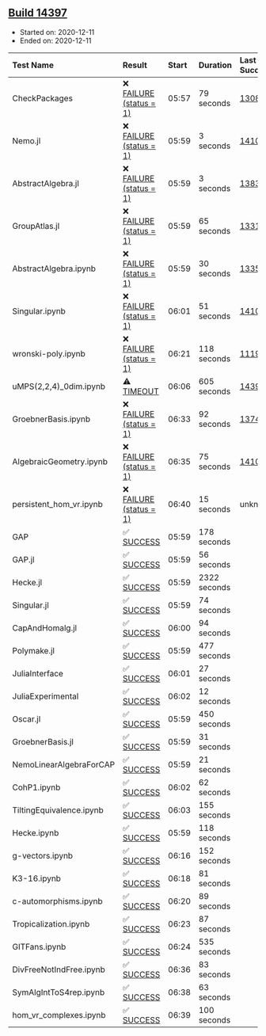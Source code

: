 ## [Build 14397](https://oscarci.mathematik.uni-kl.de/job/oscar/14397/)

* Started on: 2020-12-11
* Ended on: 2020-12-11

| Test Name    | Result | Start | Duration | Last Success | First Failure |
|:-------------|:-------|:------|:---------|:-------------|:--------------|
| CheckPackages | ❌ [FAILURE (status = 1)](https://oscarci.mathematik.uni-kl.de/job/oscar/14397/artifact/logs/build-14397/CheckPackages.log) | 05:57 | 79 seconds | [13085](https://oscarci.mathematik.uni-kl.de/job/oscar/13085/) | [13086](https://oscarci.mathematik.uni-kl.de/job/oscar/13086/) |
| Nemo.jl | ❌ [FAILURE (status = 1)](https://oscarci.mathematik.uni-kl.de/job/oscar/14397/artifact/logs/build-14397/Nemo.jl.log) | 05:59 | 3 seconds | [14101](https://oscarci.mathematik.uni-kl.de/job/oscar/14101/) | [14102](https://oscarci.mathematik.uni-kl.de/job/oscar/14102/) |
| AbstractAlgebra.jl | ❌ [FAILURE (status = 1)](https://oscarci.mathematik.uni-kl.de/job/oscar/14397/artifact/logs/build-14397/AbstractAlgebra.jl.log) | 05:59 | 3 seconds | [13837](https://oscarci.mathematik.uni-kl.de/job/oscar/13837/) | [13838](https://oscarci.mathematik.uni-kl.de/job/oscar/13838/) |
| GroupAtlas.jl | ❌ [FAILURE (status = 1)](https://oscarci.mathematik.uni-kl.de/job/oscar/14397/artifact/logs/build-14397/GroupAtlas.jl.log) | 05:59 | 65 seconds | [13311](https://oscarci.mathematik.uni-kl.de/job/oscar/13311/) | [13312](https://oscarci.mathematik.uni-kl.de/job/oscar/13312/) |
| AbstractAlgebra.ipynb | ❌ [FAILURE (status = 1)](https://oscarci.mathematik.uni-kl.de/job/oscar/14397/artifact/logs/build-14397/AbstractAlgebra.ipynb.log) | 05:59 | 30 seconds | [13355](https://oscarci.mathematik.uni-kl.de/job/oscar/13355/) | [13356](https://oscarci.mathematik.uni-kl.de/job/oscar/13356/) |
| Singular.ipynb | ❌ [FAILURE (status = 1)](https://oscarci.mathematik.uni-kl.de/job/oscar/14397/artifact/logs/build-14397/Singular.ipynb.log) | 06:01 | 51 seconds | [14101](https://oscarci.mathematik.uni-kl.de/job/oscar/14101/) | [14102](https://oscarci.mathematik.uni-kl.de/job/oscar/14102/) |
| wronski-poly.ipynb | ❌ [FAILURE (status = 1)](https://oscarci.mathematik.uni-kl.de/job/oscar/14397/artifact/logs/build-14397/wronski-poly.ipynb.log) | 06:21 | 118 seconds | [11192](https://oscarci.mathematik.uni-kl.de/job/oscar/11192/) | [11193](https://oscarci.mathematik.uni-kl.de/job/oscar/11193/) |
| uMPS(2,2,4)_0dim.ipynb | ⚠ [TIMEOUT](https://oscarci.mathematik.uni-kl.de/job/oscar/14397/artifact/logs/build-14397/uMPS-2-2-4-_0dim.ipynb.log) | 06:06 | 605 seconds | [14396](https://oscarci.mathematik.uni-kl.de/job/oscar/14396/) | [14397](https://oscarci.mathematik.uni-kl.de/job/oscar/14397/) |
| GroebnerBasis.ipynb | ❌ [FAILURE (status = 1)](https://oscarci.mathematik.uni-kl.de/job/oscar/14397/artifact/logs/build-14397/GroebnerBasis.ipynb.log) | 06:33 | 92 seconds | [13748](https://oscarci.mathematik.uni-kl.de/job/oscar/13748/) | [13749](https://oscarci.mathematik.uni-kl.de/job/oscar/13749/) |
| AlgebraicGeometry.ipynb | ❌ [FAILURE (status = 1)](https://oscarci.mathematik.uni-kl.de/job/oscar/14397/artifact/logs/build-14397/AlgebraicGeometry.ipynb.log) | 06:35 | 75 seconds | [14101](https://oscarci.mathematik.uni-kl.de/job/oscar/14101/) | [14102](https://oscarci.mathematik.uni-kl.de/job/oscar/14102/) |
| persistent_hom_vr.ipynb | ❌ [FAILURE (status = 1)](https://oscarci.mathematik.uni-kl.de/job/oscar/14397/artifact/logs/build-14397/persistent_hom_vr.ipynb.log) | 06:40 | 15 seconds | unknown | unknown |
| GAP | ✅ [SUCCESS](https://oscarci.mathematik.uni-kl.de/job/oscar/14397/artifact/logs/build-14397/GAP.log) | 05:59 | 178 seconds |  |  |
| GAP.jl | ✅ [SUCCESS](https://oscarci.mathematik.uni-kl.de/job/oscar/14397/artifact/logs/build-14397/GAP.jl.log) | 05:59 | 56 seconds |  |  |
| Hecke.jl | ✅ [SUCCESS](https://oscarci.mathematik.uni-kl.de/job/oscar/14397/artifact/logs/build-14397/Hecke.jl.log) | 05:59 | 2322 seconds |  |  |
| Singular.jl | ✅ [SUCCESS](https://oscarci.mathematik.uni-kl.de/job/oscar/14397/artifact/logs/build-14397/Singular.jl.log) | 05:59 | 74 seconds |  |  |
| CapAndHomalg.jl | ✅ [SUCCESS](https://oscarci.mathematik.uni-kl.de/job/oscar/14397/artifact/logs/build-14397/CapAndHomalg.jl.log) | 06:00 | 94 seconds |  |  |
| Polymake.jl | ✅ [SUCCESS](https://oscarci.mathematik.uni-kl.de/job/oscar/14397/artifact/logs/build-14397/Polymake.jl.log) | 05:59 | 477 seconds |  |  |
| JuliaInterface | ✅ [SUCCESS](https://oscarci.mathematik.uni-kl.de/job/oscar/14397/artifact/logs/build-14397/JuliaInterface.log) | 06:01 | 27 seconds |  |  |
| JuliaExperimental | ✅ [SUCCESS](https://oscarci.mathematik.uni-kl.de/job/oscar/14397/artifact/logs/build-14397/JuliaExperimental.log) | 06:02 | 12 seconds |  |  |
| Oscar.jl | ✅ [SUCCESS](https://oscarci.mathematik.uni-kl.de/job/oscar/14397/artifact/logs/build-14397/Oscar.jl.log) | 05:59 | 450 seconds |  |  |
| GroebnerBasis.jl | ✅ [SUCCESS](https://oscarci.mathematik.uni-kl.de/job/oscar/14397/artifact/logs/build-14397/GroebnerBasis.jl.log) | 05:59 | 31 seconds |  |  |
| NemoLinearAlgebraForCAP | ✅ [SUCCESS](https://oscarci.mathematik.uni-kl.de/job/oscar/14397/artifact/logs/build-14397/NemoLinearAlgebraForCAP.log) | 05:59 | 21 seconds |  |  |
| CohP1.ipynb | ✅ [SUCCESS](https://oscarci.mathematik.uni-kl.de/job/oscar/14397/artifact/logs/build-14397/CohP1.ipynb.log) | 06:02 | 62 seconds |  |  |
| TiltingEquivalence.ipynb | ✅ [SUCCESS](https://oscarci.mathematik.uni-kl.de/job/oscar/14397/artifact/logs/build-14397/TiltingEquivalence.ipynb.log) | 06:03 | 155 seconds |  |  |
| Hecke.ipynb | ✅ [SUCCESS](https://oscarci.mathematik.uni-kl.de/job/oscar/14397/artifact/logs/build-14397/Hecke.ipynb.log) | 05:59 | 118 seconds |  |  |
| g-vectors.ipynb | ✅ [SUCCESS](https://oscarci.mathematik.uni-kl.de/job/oscar/14397/artifact/logs/build-14397/g-vectors.ipynb.log) | 06:16 | 152 seconds |  |  |
| K3-16.ipynb | ✅ [SUCCESS](https://oscarci.mathematik.uni-kl.de/job/oscar/14397/artifact/logs/build-14397/K3-16.ipynb.log) | 06:18 | 81 seconds |  |  |
| c-automorphisms.ipynb | ✅ [SUCCESS](https://oscarci.mathematik.uni-kl.de/job/oscar/14397/artifact/logs/build-14397/c-automorphisms.ipynb.log) | 06:20 | 89 seconds |  |  |
| Tropicalization.ipynb | ✅ [SUCCESS](https://oscarci.mathematik.uni-kl.de/job/oscar/14397/artifact/logs/build-14397/Tropicalization.ipynb.log) | 06:23 | 87 seconds |  |  |
| GITFans.ipynb | ✅ [SUCCESS](https://oscarci.mathematik.uni-kl.de/job/oscar/14397/artifact/logs/build-14397/GITFans.ipynb.log) | 06:24 | 535 seconds |  |  |
| DivFreeNotIndFree.ipynb | ✅ [SUCCESS](https://oscarci.mathematik.uni-kl.de/job/oscar/14397/artifact/logs/build-14397/DivFreeNotIndFree.ipynb.log) | 06:36 | 83 seconds |  |  |
| SymAlgIntToS4rep.ipynb | ✅ [SUCCESS](https://oscarci.mathematik.uni-kl.de/job/oscar/14397/artifact/logs/build-14397/SymAlgIntToS4rep.ipynb.log) | 06:38 | 63 seconds |  |  |
| hom_vr_complexes.ipynb | ✅ [SUCCESS](https://oscarci.mathematik.uni-kl.de/job/oscar/14397/artifact/logs/build-14397/hom_vr_complexes.ipynb.log) | 06:39 | 100 seconds |  |  |

